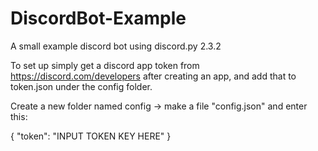 # DiscordBot-Example
A small example discord bot using discord.py 2.3.2

To set up simply get a discord app token from https://discord.com/developers after creating an app, and add that to token.json under the config folder.

Create a new folder named config
-> make a file "config.json" and enter this:

{
    "token": "INPUT TOKEN KEY HERE"
}
